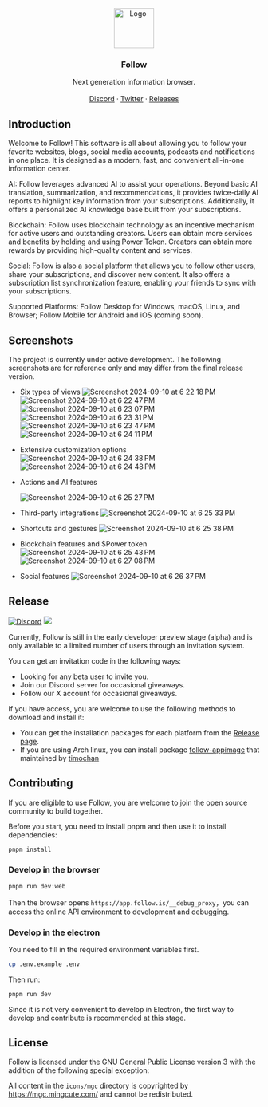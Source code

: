 <div align="center">
  <a href="https://github.com/PlayCover/PlayCover">
    <img src="https://github.com/RSSNext/follow/assets/41265413/c6c02ad5-cddc-46f5-8420-a47afe1c82fe" alt="Logo" width="80" height="80">
  </a>

  <h3 align="center">Follow</h3>

  <p align="center">
    Next generation information browser.
    <br />
    <br />
    <a href="https://discord.gg/xHCVQZ6wmZ">Discord</a>
    ·
    <a href="https://x.com/intent/follow?screen_name=follow_app_">Twitter</a>
    ·
    <a href="https://github.com/RSSNext/Follow/releases">Releases</a>
  </p>
</div>

## Introduction

Welcome to Follow! This software is all about allowing you to follow your favorite websites, blogs, social media accounts, podcasts and notifications in one place. It is designed as a modern, fast, and convenient all-in-one information center.

AI: Follow leverages advanced AI to assist your operations. Beyond basic AI translation, summarization, and recommendations, it provides twice-daily AI reports to highlight key information from your subscriptions. Additionally, it offers a personalized AI knowledge base built from your subscriptions.

Blockchain: Follow uses blockchain technology as an incentive mechanism for active users and outstanding creators. Users can obtain more services and benefits by holding and using Power Token. Creators can obtain more rewards by providing high-quality content and services.

Social: Follow is also a social platform that allows you to follow other users, share your subscriptions, and discover new content. It also offers a subscription list synchronization feature, enabling your friends to sync with your subscriptions.

Supported Platforms: Follow Desktop for Windows, macOS, Linux, and Browser; Follow Mobile for Android and iOS (coming soon).

## Screenshots

The project is currently under active development. The following screenshots are for reference only and may differ from the final release version.

- Six types of views
  ![Screenshot 2024-09-10 at 6 22 18 PM](https://github.com/user-attachments/assets/bca27f18-a078-4828-bfb1-fb19470a81f5)
  ![Screenshot 2024-09-10 at 6 22 47 PM](https://github.com/user-attachments/assets/f8a90d09-e070-4807-9339-d7360925257a)
  ![Screenshot 2024-09-10 at 6 23 07 PM](https://github.com/user-attachments/assets/427c5160-d983-4c41-8afe-1478969e32c3)
  ![Screenshot 2024-09-10 at 6 23 31 PM](https://github.com/user-attachments/assets/18701743-0a27-45fb-ba7b-815af9e0707e)
  ![Screenshot 2024-09-10 at 6 23 47 PM](https://github.com/user-attachments/assets/7afaeaf7-5591-4cc1-8280-3e80aba697b6)
  ![Screenshot 2024-09-10 at 6 24 11 PM](https://github.com/user-attachments/assets/31ba2bc5-ac01-4d1c-b374-d9a0f448fbba)

- Extensive customization options
  ![Screenshot 2024-09-10 at 6 24 38 PM](https://github.com/user-attachments/assets/bef35f32-660c-4f3d-b040-bfdb1f280e1e)
  ![Screenshot 2024-09-10 at 6 24 48 PM](https://github.com/user-attachments/assets/767f9f03-26e8-47e6-895b-aa22eec9ad8f)

- Actions and AI features

  ![Screenshot 2024-09-10 at 6 25 27 PM](https://github.com/user-attachments/assets/f22606b5-1d84-42aa-aa39-cb70095b1e12)

- Third-party integrations
  ![Screenshot 2024-09-10 at 6 25 33 PM](https://github.com/user-attachments/assets/4c358860-e6ba-4c03-9f36-e14c521cae90)

- Shortcuts and gestures
  ![Screenshot 2024-09-10 at 6 25 38 PM](https://github.com/user-attachments/assets/09e84397-8fea-40fb-b4aa-2cacee1055ef)

- Blockchain features and $Power token
  ![Screenshot 2024-09-10 at 6 25 43 PM](https://github.com/user-attachments/assets/469bc3fc-80d0-47d2-b8c0-302db9e2674f)
  ![Screenshot 2024-09-10 at 6 27 08 PM](https://github.com/user-attachments/assets/e892a688-35e5-4acf-ba03-56c3b43b3ff6)

- Social features
  ![Screenshot 2024-09-10 at 6 26 37 PM](https://github.com/user-attachments/assets/3fef2ce9-0542-4eaf-bef0-c1930efb498d)

## Release

[![Discord](https://img.shields.io/discord/1243823539426033696?logo=discord&label=Discord&style=flat-square&color=5865F2)](https://discord.gg/xHCVQZ6wmZ) [![](https://img.shields.io/badge/any_text-Follow-blue?color=2CA5E0&label=_&logo=x&cacheSeconds=3600&style=flat-square)](https://x.com/intent/follow?screen_name=follow_app_)

Currently, Follow is still in the early developer preview stage (alpha) and is only available to a limited number of users through an invitation system.

You can get an invitation code in the following ways:

- Looking for any beta user to invite you.
- Join our Discord server for occasional giveaways.
- Follow our X account for occasional giveaways.

If you have access, you are welcome to use the following methods to download and install it:

- You can get the installation packages for each platform from the [Release page](https://github.com/RSSNext/Follow/releases).
- If you are using Arch linux, you can install package [follow-appimage](https://aur.archlinux.org/packages/follow-appimage) that maintained by [timochan](https://github.com/ttimochan)

## Contributing

If you are eligible to use Follow, you are welcome to join the open source community to build together.

Before you start, you need to install pnpm and then use it to install dependencies:

```sh
pnpm install
```

### Develop in the browser

```sh
pnpm run dev:web
```

Then the browser opens `https://app.follow.is/__debug_proxy`，you can access the online API environment to development and debugging.

### Develop in the electron

You need to fill in the required environment variables first.

```sh
cp .env.example .env
```

Then run:

```sh
pnpm run dev
```

Since it is not very convenient to develop in Electron, the first way to develop and contribute is recommended at this stage.

## License

Follow is licensed under the GNU General Public License version 3 with the addition of the following special exception:

All content in the `icons/mgc` directory is copyrighted by https://mgc.mingcute.com/ and cannot be redistributed.
